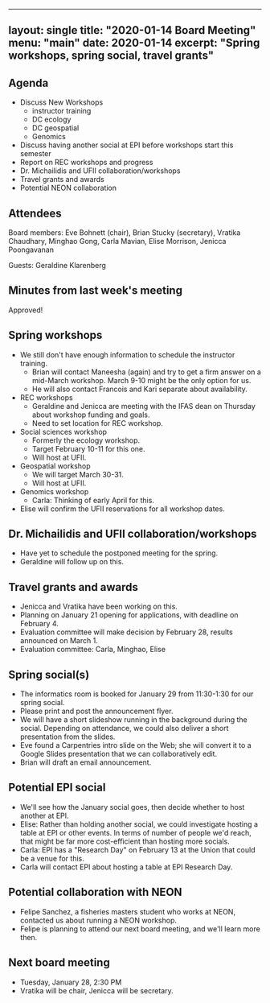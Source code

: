 
---
layout: single
title: "2020-01-14 Board Meeting"
menu: "main"
date: 2020-01-14
excerpt: "Spring workshops, spring social, travel grants"
---
## Agenda
* Discuss New Workshops  
    * instructor training  
    * DC ecology  
    * DC geospatial  
    * Genomics  
* Discuss having another social at EPI before workshops start this semester
* Report on REC workshops and progress
* Dr. Michailidis and UFII collaboration/workshops
* Travel grants and awards
* Potential NEON collaboration

## Attendees
Board members: Eve Bohnett (chair), Brian Stucky (secretary), Vratika Chaudhary, Minghao Gong, Carla Mavian, Elise Morrison, Jenicca Poongavanan

Guests: Geraldine Klarenberg


## Minutes from last week's meeting
Approved!

## Spring workshops
* We still don't have enough information to schedule the instructor training.
    * Brian will contact Maneesha (again) and try to get a firm answer on a mid-March workshop.  March 9-10 might be the only option for us.
    * He will also contact Francois and Kari separate about availability.
* REC workshops
    * Geraldine and Jenicca are meeting with the IFAS dean on Thursday about workshop funding and goals.
    * Need to set location for REC workshop.
* Social sciences workshop
    * Formerly the ecology workshop.
    * Target February 10-11 for this one.
    * Will host at UFII.
* Geospatial workshop
    * We will target March 30-31.
    * Will host at UFII.
* Genomics workshop
    * Carla: Thinking of early April for this.
* Elise will confirm the UFII reservations for all workshop dates.

## Dr. Michailidis and UFII collaboration/workshops
* Have yet to schedule the postponed meeting for the spring.
* Geraldine will follow up on this.

## Travel grants and awards
* Jenicca and Vratika have been working on this.
* Planning on January 21 opening for applications, with deadline on February 4.
* Evaluation committee will make decision by February 28, results announced on March 1.
* Evaluation committee: Carla, Minghao, Elise

## Spring social(s)
* The informatics room is booked for January 29 from 11:30-1:30 for our spring social.
* Please print and post the announcement flyer.
* We will have a short slideshow running in the background during the social.  Depending on attendance, we could also deliver a short presentation from the slides.
* Eve found a Carpentries intro slide on the Web; she will convert it to a Google Slides presentation that we can collaboratively edit.
* Brian will draft an email announcement.

## Potential EPI social
* We'll see how the January social goes, then decide whether to host another at EPI.
* Elise: Rather than holding another social, we could investigate hosting a table at EPI or other events.  In terms of number of people we'd reach, that might be far more cost-efficient than hosting more socials.
* Carla: EPI has a "Research Day" on February 13 at the Union that could be a venue for this.
* Carla will contact EPI about hosting a table at EPI Research Day.

## Potential collaboration with NEON
* Felipe Sanchez, a fisheries masters student who works at NEON, contacted us about running a NEON workshop.
* Felipe is planning to attend our next board meeting, and we'll learn more then.

## Next board meeting
* Tuesday, January 28, 2:30 PM
* Vratika will be chair, Jenicca will be secretary.

